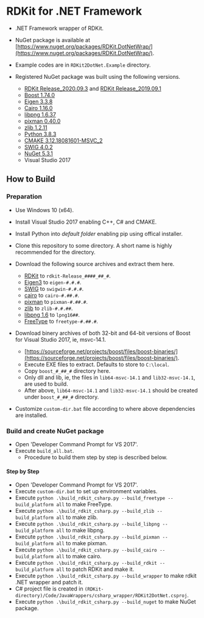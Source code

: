 # RDKit for .NET Framework

- .NET Framework wrapper of RDKit.
- NuGet package is available at [https://www.nuget.org/packages/RDKit.DotNetWrap/](https://www.nuget.org/packages/RDKit.DotNetWrap/).

- Example codes are in `RDKit2DotNet.Example` directory.

- Registered NuGet package was built using the following versions.
  - [RDKit Release_2020.09.3](https://github.com/rdkit/rdkit/releases/tag/Release_2020_09_3) and [RDKit Release_2019.09.1](https://github.com/rdkit/rdkit/releases/tag/Release_2019_09_1)
  - [Boost 1.74.0](https://sourceforge.net/projects/boost/files/boost-binaries/1.74.0/)
  - [Eigen 3.3.8](https://gitlab.com/libeigen/eigen/-/releases/3.3.8)
  - [Cairo 1.16.0](https://www.cairographics.org/releases/cairo-1.16.0.tar.xz)
  - [libpng 1.6.37](https://sourceforge.net/projects/libpng/files/libpng16/1.6.37/libpng-1.6.37.tar.xz)
  - [pixman 0.40.0](https://www.cairographics.org/releases/pixman-0.40.0.tar.gz)
  - [zlib 1.2.11](https://zlib.net/zlib1211.zip)
  - [Python 3.8.3](https://www.python.org/)
  - [CMAKE 3.12.18081601-MSVC_2](https://cmake.org/)
  - [SWIG 4.0.2](http://www.swig.org/)
  - [NuGet 5.3.1](https://nuget.org)
  - Visual Studio 2017

## How to Build

### Preparation

- Use Windows 10 (x64).
- Install Visual Studio 2017 enabling C++, C&#35; and CMAKE.
- Install Python into _default folder_ enabling pip using offical installer.
- Clone this repository to some directory. A short name is highly recommended for the directory.
- Download the following source archives and extract them here.
  - [RDKit](hhttps://github.com/rdkit/rdkit/) to `rdkit-Release_####_##_#`.
  - [Eigen3](http://eigen.tuxfamily.org/) to `eigen-#.#.#`.
  - [SWIG](http://www.swig.org/) to `swigwin-#.#.#`.
  - [cairo](https://www.cairographics.org/) to `cairo-#.##.#`.
  - [pixman](https://www.cairographics.org/) to `pixman-#.##.#`.
  - [zlib](https://zlib.net/) to `zlib-#.#.##`.
  - [libpng 1.6](http://www.libpng.org/pub/png/libpng.html) to `lpng16##`.
  - [FreeType](https://www.freetype.org/) to `freetype-#.##.#`.

- Download binery archives of both 32-bit and 64-bit versions of Boost for Visual Studio 2017, ie, msvc-14.1.
  - [https://sourceforge.net/projects/boost/files/boost-binaries/](https://sourceforge.net/projects/boost/files/boost-binaries/).
  - Execute EXE files to extract. Defaults to store to `C:\local`.
  - Copy `boost_#_##_#` directory here.
  - Only dll and lib, ie, the files in `lib64-msvc-14.1` and `lib32-msvc-14.1`, are used to build.
  - After above, `lib64-msvc-14.1` and `lib32-msvc-14.1` should be created under `boost_#_##_#` directory.

- Customize `custom-dir.bat` file according to where above dependencies are installed.

### Build and create NuGet package

- Open 'Developer Command Prompt for VS 2017'.
- Execute `build_all.bat`.
  - Procedure to build them step by step is described below.

#### Step by Step

- Open 'Developer Command Prompt for VS 2017'.
- Execute `custom-dir.bat` to set up environment variables.
- Execute `python .\build_rdkit_csharp.py --build_freetype --build_platform all` to make FreeType.
- Execute `python .\build_rdkit_csharp.py --build_zlib --build_platform all` to make zlib.
- Execute `python .\build_rdkit_csharp.py --build_libpng --build_platform all` to make libpng.
- Execute `python .\build_rdkit_csharp.py --build_pixman --build_platform all` to make pixman.
- Execute `python .\build_rdkit_csharp.py --build_cairo --build_platform all` to make cairo.
- Execute `python .\build_rdkit_csharp.py --build_rdkit --build_platform all` to patch RDKit and make it.
- Execute `python .\build_rdkit_csharp.py --build_wrapper` to make rdkit .NET wrapper and patch it.
- C&#35; project file is created in `(RDKit-directory)/Code/JavaWrappers/csharp_wrapper/RDKit2DotNet.csproj`.
- Execute `python .\build_rdkit_csharp.py --build_nuget` to make NuGet package.
